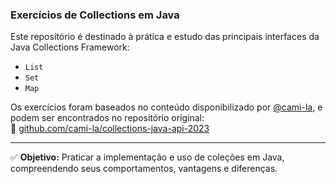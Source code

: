 ### Exercícios de Collections em Java

Este repositório é destinado à prática e estudo das principais interfaces da Java Collections Framework:

- `List`
- `Set`
- `Map`

Os exercícios foram baseados no conteúdo disponibilizado por [@cami-la](https://github.com/cami-la), e podem ser encontrados no repositório original:  
🔗 [github.com/cami-la/collections-java-api-2023](https://github.com/cami-la/collections-java-api-2023)

---

✅ **Objetivo:** Praticar a implementação e uso de coleções em Java, compreendendo seus comportamentos, vantagens e diferenças.
